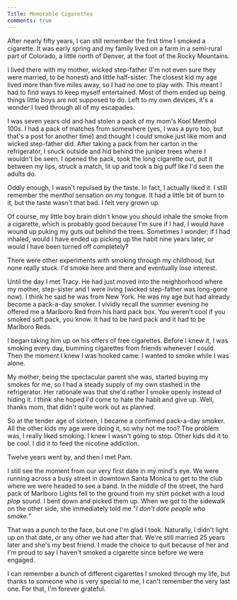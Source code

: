 ```yaml
---
Title: Memorable Cigarettes
comments: true
---
```


After nearly fifty years, I can still remember the first time I smoked a cigarette. It was early spring and my family lived on a farm in a semi-rural part of Colorado, a little north of Denver, at the foot of the Rocky Mountains.

I lived there with my mother, wicked step-father (I'm not even sure they were married, to be honest) and little half-sister. The closest kid my age lived more than five miles away, so I had no one to play with. This meant I had to find ways to keep myself entertained. Most of them ended up being things little boys are not supposed to do. Left to my own devices, it's a wonder I lived through all of my escapades.

I was seven years old and had stolen a pack of my mom's Kool Menthol 100s. I had a pack of matches from somewhere (yes, I was a pyro too, but that's a post for another time) and thought I could smoke just like mom and wicked step-father did. After taking a pack from her carton in the refrigerator, I snuck outside and hid behind the juniper trees where I wouldn't be seen. I opened the pack, took the long cigarette out, put it between my lips, struck a match, lit up and took a big puff like I'd seen the adults do.

Oddly enough, I wasn't repulsed by the taste. In fact, I actually liked it. I still remember the menthol sensation on my tongue. It had a little bit of burn to it, but the taste wasn't that bad. I felt very grown up.

Of course, my little boy brain didn't know you should inhale the smoke from a cigarette, which is probably good because I'm sure if I had, I would have wound up puking my guts out behind the trees. Sometimes I wonder; if I had inhaled, would I have ended up picking up the habit nine years later, or would I have been turned off completely?

There were other experiments with smoking through my childhood, but none really stuck. I'd smoke here and there and eventually lose interest.

Until the day I met Tracy. He had just moved into the neighborhood where my mother, step-sister and I were living (wicked step-father was long-gone now). I think he said he was from New York. He was my age but had already become a pack-a-day smoker. I vividly recall the summer evening he offered me a Marlboro Red from his hard pack box. You weren't cool if you smoked soft pack, you know. It had to be hard pack and it had to be Marlboro Reds.

I began taking him up on his offers of free cigarettes. Before I knew it, I was smoking every day, bumming cigarettes from friends whenever I could. Then the moment I knew I was hooked came: I wanted to smoke while I was alone.

My mother, being the spectacular parent she was, started buying my smokes for me, so I had a steady supply of my own stashed in the refrigerator. Her rationale was that she'd rather I smoke openly instead of hiding it. I think she hoped I'd come to hate the habit and give up. Well, thanks mom, that didn't quite work out as planned.

So at the tender age of sixteen, I became a confirmed pack-a-day smoker. All the other kids my age were doing it, so why not me too? The problem was, I really liked smoking. I knew I wasn't going to stop. Other kids did it to be cool. I did it to feed the nicotine addiction.

Twelve years went by, and then I met Pam.

I still see the moment from our very first date in my mind's eye. We were running across a busy street in downtown Santa Monica to get to the club where we were headed to see a band. In the middle of the street, the hard pack of Marlboro Lights fell to the ground from my shirt pocket with a loud <em>plop</em> sound. I bent down and picked them up. When we got to the sidewalk on the other side, she immediately told me "<em>I don't date people who smoke.</em>"

That was a punch to the face, but one I'm glad I took. Naturally, I didn't light up on that date, or any other we had after that. We're still married 25 years later and she's my best friend. I made the choice to quit because of her and I'm proud to say I haven't smoked a cigarette since before we were engaged.

I can remember a bunch of different cigarettes I smoked through my life, but thanks to someone who is very special to me, I can't remember the very last one. For that, I'm forever grateful.
